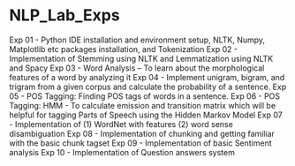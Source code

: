 # NLP_Lab_Exps

Exp 01 - Python IDE installation and environment setup, NLTK, Numpy, Matplotlib etc packages installation, and Tokenization
Exp 02 - Implementation of Stemming using NLTK and Lemmatization using NLTK and Spacy
Exp 03 - Word Analysis – To learn about the morphological features of a word by analyzing it
Exp 04 - Implement unigram, bigram, and trigram from a given corpus and calculate the probability of a sentence.
Exp 05 - POS Tagging: Finding POS tags of words in a sentence.
Exp 06 - POS Tagging: HMM - To calculate emission and transition matrix which will be helpful for tagging Parts of Speech using the Hidden Markov Model
Exp 07 - Implementation of (1) WordNet with features (2) word sense disambiguation
Exp 08 - Implementation of chunking and getting familiar with the basic chunk tagset
Exp 09 - Implementation of basic Sentiment analysis
Exp 10 - Implementation of Question answers system
